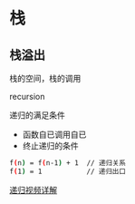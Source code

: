 # 栈

## 栈溢出

栈的空间，栈的调用







recursion

递归的满足条件

- 函数自已调用自已
- 终止递归的条件



```bash
f(n) = f(n-1) + 1  // 递归关系
f(1) = 1           // 递归出口
```





[递归视频详解](https://www.bilibili.com/video/BV194411f71o?p=2)

